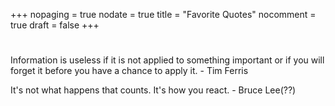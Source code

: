 +++
nopaging = true
nodate = true
title = "Favorite Quotes"
nocomment = true
draft = false
+++

<div class="custom-quote">
  <h1 class="icon-quote-left"></i></h1>
  <p>Information is useless if it is not applied to something important or if you will forget it before you have a chance to apply it.<span class="author"> - Tim Ferris</span>
  </p>
  <p>It's not what happens that counts. It's how you react.<span class="author"> - Bruce Lee(??)</span>
  </p>
</div>
